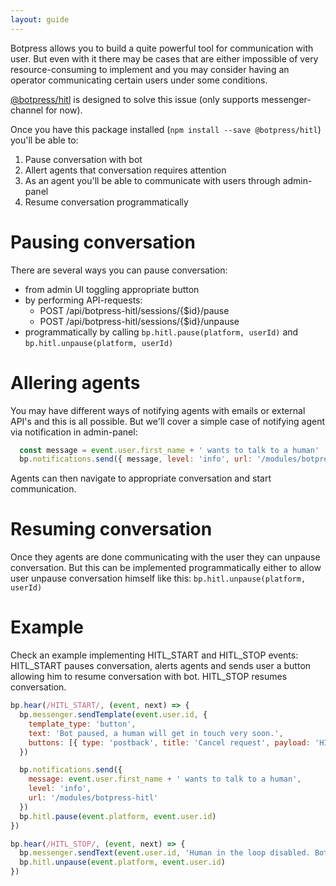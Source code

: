 ```yaml
---
layout: guide
---
```


Botpress allows you to build a quite powerful tool for communication with user.
But even with it there may be cases that are either impossible of very resource-consuming to implement and you may consider having an operator communicating certain users under some  conditions.

[@botpress/hitl](https://github.com/botpress/botpress/tree/master/packages/functionals/botpress-hitl) is designed to solve this issue (only supports messenger-channel for now).

Once you have this package installed (`npm install --save @botpress/hitl`) you'll be able to:

1. Pause conversation with bot
2. Allert agents that conversation requires attention
3. As an agent you'll be able to communicate with users through admin-panel
4. Resume conversation programmatically

# Pausing conversation

There are several ways you can pause conversation:
- from admin UI toggling appropriate button
- by performing API-requests:
  - POST /api/botpress-hitl/sessions/{$id}/pause
  - POST /api/botpress-hitl/sessions/{$id}/unpause
- programmatically by calling `bp.hitl.pause(platform, userId)` and `bp.hitl.unpause(platform, userId)`

# Allering agents

You may have different ways of notifying agents with emails or external API's and this is all possible. But we'll cover a simple case of notifying agent via notification in admin-panel:

```js
  const message = event.user.first_name + ' wants to talk to a human'
  bp.notifications.send({ message, level: 'info', url: '/modules/botpress-hitl' })
```

Agents can then navigate to appropriate conversation and start communication.

# Resuming conversation

Once they agents are done communicating with the user they can unpause conversation. But this can be implemented programmatically either to allow user unpause conversation himself like this: `bp.hitl.unpause(platform, userId)`

# Example

Check an example implementing HITL_START and HITL_STOP events: HITL_START pauses conversation, alerts agents and sends user a button allowing him to resume conversation with bot. HITL_STOP resumes conversation.

```js
bp.hear(/HITL_START/, (event, next) => {
  bp.messenger.sendTemplate(event.user.id, {
    template_type: 'button',
    text: 'Bot paused, a human will get in touch very soon.',
    buttons: [{ type: 'postback', title: 'Cancel request', payload: 'HITL_STOP' }]
  })

  bp.notifications.send({
    message: event.user.first_name + ' wants to talk to a human',
    level: 'info',
    url: '/modules/botpress-hitl'
  })
  bp.hitl.pause(event.platform, event.user.id)
})

bp.hear(/HITL_STOP/, (event, next) => {
  bp.messenger.sendText(event.user.id, 'Human in the loop disabled. Bot resumed.')
  bp.hitl.unpause(event.platform, event.user.id)
})
```

